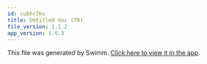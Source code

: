 ```yaml
---
id: cubhr7ks
title: Untitled doc (70)
file_version: 1.1.2
app_version: 1.6.3
---
```


This file was generated by Swimm. [Click here to view it in the app](/repos/Z2l0aHViJTNBJTNBcmVhY3QlM0ElM0FJZGl0WWVnZXJTd2ltbQ==/docs/cubhr7ks).

